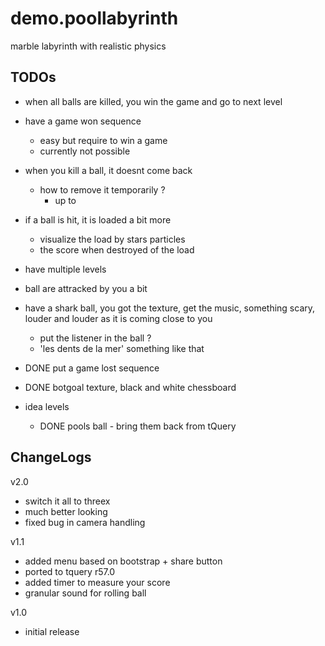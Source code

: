 demo.poollabyrinth
==================

marble labyrinth with realistic physics

## TODOs

* when all balls are killed, you win the game and go to next level
* have a game won sequence
  * easy but require to win a game
  * currently not possible
* when you kill a ball, it doesnt come back
  * how to remove it temporarily ?
    * up to
* if a ball is hit, it is loaded a bit more
  * visualize the load by stars particles
  * the score when destroyed of the load
* have multiple levels

* ball are attracked by you a bit

* have a shark ball, you got the texture, get the music, something 
  scary, louder and louder as it is coming close to you
  * put the listener in the ball ?
  * 'les dents de la mer' something like that

* DONE put a game lost sequence
* DONE botgoal texture, black and white chessboard

* idea levels
  * DONE pools ball - bring them back from tQuery

## ChangeLogs

v2.0
* switch it all to threex
* much better looking
* fixed bug in camera handling

v1.1
* added menu based on bootstrap + share button
* ported to tquery r57.0
* added timer to measure your score
* granular sound for rolling ball

v1.0
* initial release
